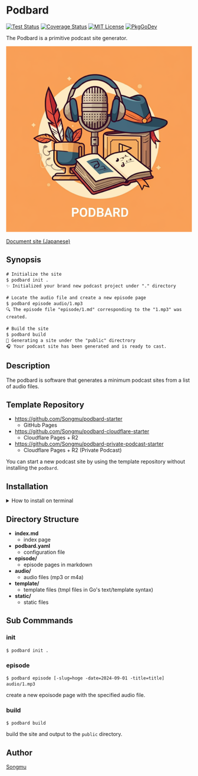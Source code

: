 Podbard
=======

[![Test Status](https://github.com/Songmu/podbard/workflows/test/badge.svg?branch=main)][actions]
[![Coverage Status](https://codecov.io/gh/Songmu/podbard/branch/main/graph/badge.svg)][codecov]
[![MIT License](https://img.shields.io/github/license/Songmu/podbard)][license]
[![PkgGoDev](https://pkg.go.dev/badge/github.com/Songmu/podbard)][PkgGoDev]

[actions]: https://github.com/Songmu/podbard/actions?workflow=test
[codecov]: https://codecov.io/gh/Songmu/podbard
[license]: https://github.com/Songmu/podbard/blob/main/LICENSE
[PkgGoDev]: https://pkg.go.dev/github.com/Songmu/podbard

The Podbard is a primitive podcast site generator.

![](docs/ja/static/images/artwork.jpg)

[Document site (Japanese)](https://junkyard.song.mu/podbard/)

## Synopsis

```console
# Initialize the site
$ podbard init .
✨ Initialized your brand new podcast project under "." directory

# Locate the audio file and create a new episode page
$ podbard episode audio/1.mp3
🔍 The episode file "episode/1.md" corresponding to the "1.mp3" was created.

# Build the site
$ podbard build
🔨 Generating a site under the "public" directrory
🎧️ Your podcast site has been generated and is ready to cast.
```

## Description

The podbard is software that generates a minimum podcast sites from a list of audio files.

## Template Repository

- <https://github.com/Songmu/podbard-starter>
    - GitHub Pages
- <https://github.com/Songmu/podbard-cloudflare-starter>
    - Cloudflare Pages + R2
- <https://github.com/Songmu/podbard-private-podcast-starter>
    - Cloudflare Pages + R2 (Private Podcast)

You can start a new podcast site by using the template repository without installing the `podbard`.

## Installation

<details>
<summary>How to install on terminal</summary>

```console
# Homebrew
% brew install Songmu/tap/podbard

# Install the latest version. (Install it into ./bin/ by default).
% curl -sfL https://raw.githubusercontent.com/Songmu/podbard/main/install.sh | sh -s

# Specify installation directory ($(go env GOPATH)/bin/) and version.
% curl -sfL https://raw.githubusercontent.com/Songmu/podbard/main/install.sh | sh -s -- -b $(go env GOPATH)/bin [vX.Y.Z]

# In alpine linux (as it does not come with curl by default)
% wget -O - -q https://raw.githubusercontent.com/Songmu/podbard/main/install.sh | sh -s [vX.Y.Z]

# go install
% go install github.com/Songmu/podbard/cmd/podbard@latest
```
</details>

## Directory Structure

- **index.md**
    - index page
- **podbard.yaml**
    - configuration file
- **episode/**
    - episode pages in markdown
- **audio/**
    - audio files (mp3 or m4a)
- **template/**
    - template files (tmpl files in Go's text/template syntax)
- **static/**
    - static files

## Sub Commmands

### init

```console
$ podbard init .
```

### episode

```
$ podbard episode [-slug=hoge -date=2024-09-01 -title=title] audio/1.mp3
```

create a new epoisode page with the specified audio file.

### build

```
$ podbard build
```

build the site and output to the `public` directory.

## Author

[Songmu](https://github.com/Songmu)
